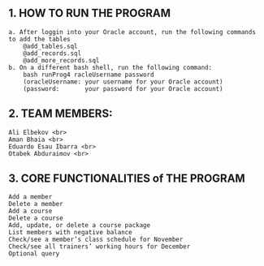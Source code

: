 ## 1. HOW TO RUN THE PROGRAM
    a. After loggin into your Oracle account, run the following commands to add the tables
        @add_tables.sql
        @add_records.sql
        @add_more_records.sql
    b. On a different bash shell, run the following command:
        bash runProg4 racleUsername password
        (oracleUsername: your username for your Oracle account)
        (password:       your password for your Oracle account)



## 2. TEAM MEMBERS: <br>
    Ali Elbekov <br>
    Aman Bhaia <br>
    Eduardo Esau Ibarra <br>
    Otabek Abduraimov <br>

## 3. CORE FUNCTIONALITIES of THE PROGRAM
    Add a member                                            
    Delete a member                                         
    Add a course                                            
    Delete a course                                         
    Add, update, or delete a course package                
    List members with negative balance                      
    Check/see a member’s class schedule for November       
    Check/see all trainers’ working hours for December      
    Optional query                                         
